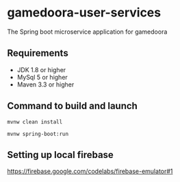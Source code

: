 # gamedoora-user-services

The Spring boot microservice application for gamedoora

## Requirements
- JDK 1.8 or higher
- MySql 5 or higher
- Maven 3.3 or higher 

## Command to build and launch
```
mvnw clean install
```
```
mvnw spring-boot:run 
```

## Setting up local firebase
https://firebase.google.com/codelabs/firebase-emulator#1



